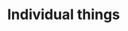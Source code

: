 ---
title: "Individual things"
teaching: 0
exercises: 0
questions:
- "What types of data are mostly common in Python?"
objectives:
- "Familiarity with basic datatypes in Python - string, int, float, boolean, NoneType"
- "Understand variables"
keypoints:
- "First key point."
---